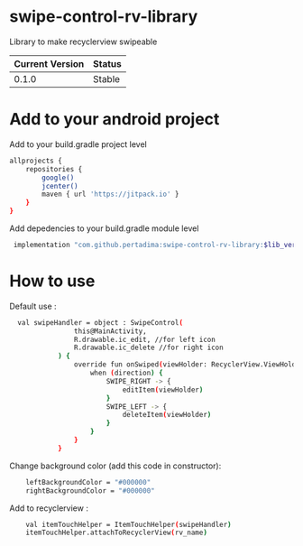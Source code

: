 # swipe-control-rv-library
Library to make recyclerview swipeable


| Current Version | Status |
| ------ | ------ |
| 0.1.0 | Stable |

# Add to your android project

Add to your build.gradle project level

```sh
allprojects {
    repositories {
        google()
        jcenter()
        maven { url 'https://jitpack.io' }
    }
}
```

Add depedencies to your build.gradle module level

```sh
 implementation "com.github.pertadima:swipe-control-rv-library:$lib_version"
```
# How to use

Default use :
```sh
  val swipeHandler = object : SwipeControl(
                this@MainActivity,
                R.drawable.ic_edit, //for left icon
                R.drawable.ic_delete //for right icon
            ) {
                override fun onSwiped(viewHolder: RecyclerView.ViewHolder, direction: Int) {
                    when (direction) {
                        SWIPE_RIGHT -> {
                            editItem(viewHolder)
                        }
                        SWIPE_LEFT -> {
                            deleteItem(viewHolder)
                        }
                    }
                }
            }
```

Change background color (add this code in constructor):
```sh
    leftBackgroundColor = "#000000"
    rightBackgroundColor = "#000000"
```

Add to recyclerview :
```sh
    val itemTouchHelper = ItemTouchHelper(swipeHandler)
    itemTouchHelper.attachToRecyclerView(rv_name)
```
